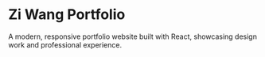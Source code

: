 # Zi Wang Portfolio

A modern, responsive portfolio website built with React, showcasing design work and professional experience.